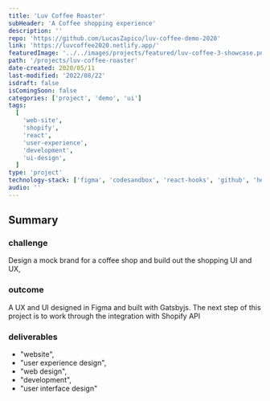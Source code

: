 ```yaml
---
title: 'Luv Coffee Roaster'
subHeader: 'A Coffee shopping experience'
description: ''
repo: 'https://github.com/LucasZapico/luv-coffee-demo-2020'
link: 'https://luvcoffee2020.netlify.app/'
featuredImage: '../../images/projects/featured/luv-coffee-3-showcase.png'
path: '/projects/luv-coffee-roaster'
date-created: 2020/05/11
last-modified: '2022/08/22'
isdraft: false
isComingSoon: false
categories: ['project', 'demo', 'ui']
tags:
  [
    'web-site',
    'shopify',
    'react',
    'user-experience',
    'development',
    'ui-design',
  ]
type: 'project'
technology-stack: ['figma', 'codesandbox', 'react-hooks', 'github', 'heroku']
audio: ''
---
```


<!-- !["featured UI image" ](../assets/images/projects/luv-coffee-feature.png) -->

## Summary

### challenge

Design a mock brand for a coffee shop and build out the shopping UI and UX,

### outcome

A UX and UI designed in Figma and built with Gatsbyjs. The next step of this project is to work through the integration with Shopify API

### deliverables

- "website",
- "user experience design",
- "web design",
- "development",
- "user interface design"
